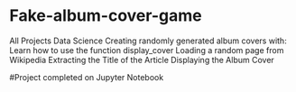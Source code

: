 # Fake-album-cover-game
All Projects Data Science
Creating randomly generated album covers with: 
Learn how to use the function display_cover 
Loading a random page from Wikipedia
Extracting the Title of the Article
Displaying the Album Cover

#Project completed on Jupyter Notebook

